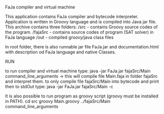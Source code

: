 FaJa compiler and virtual machine

This application contains FaJa compiler and bytecode interpreter. Application is written in Groovy language and is
compiled into Java jar file. This archive contains three folders:
  /src - contains Groovy source codes of the program.
  /fajaSrc - contains source codes of program (SAT solver) in FaJa language
  /out - compiled groovy/java class files

In root folder, there is also runnable jar file FaJa.jar and documentation.html with description od FaJa language and native Classes.

RUN

to run compiler and virtual machine type:
  java -jar FaJa.jar fajaSrc/Main command_line_arguments
  -> this will compile file Main.faja in folder fajaSrc and interpret them.
to only compile file fajaSrc/Main into bytecode and print then to stdOut type:
  java -jar FaJa.jar fajaSrc/Main -c
  
It is also possible to run program as groovy script (groovy must be installed in PATH). 
  cd src
  groovy Main.groovy ../fajaSrc/Main command_line_arguments
